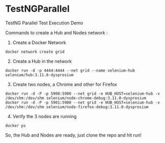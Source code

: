 # TestNGParallel

TestNG Parallel Test Execution Demo

Commands to create a Hub and Nodes network : 

1. Create a Docker Network
```
docker network create grid
```

2. Create a Hub in the network
```
docker run -d -p 4444:4444 --net grid --name selenium-hub selenium/hub:3.11.0-dysprosium
```

3. Create two nodes, a Chrome and other for Firefox
```
docker run -d -P -p 5900:5900 --net grid -e HUB_HOST=selenium-hub -v /dev/shm:/dev/shm selenium/node-chrome-debug:3.11.0-dysprosium
docker run -d -P -p 5901:5900 --net grid -e HUB_HOST=selenium-hub -v /dev/shm:/dev/shm selenium/node-firefox-debug:3.11.0-dysprosium
```

4. Verify the 3 nodes are running
```
docker ps
```

So, the Hub and Nodes are ready, just clone the repo and hit run!
